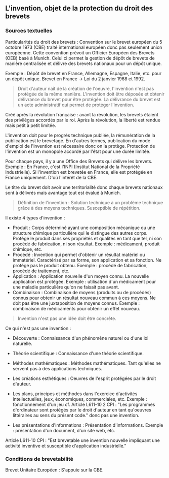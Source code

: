 ## L'invention, objet de la protection du droit des brevets

### Sources textuelles
Particularités du droit des brevets : Convention sur le brevet européen du 5 octobre 1973 (CBE) traité international européen donc pas seulement union européenne.
Cette convention prévoit un Officier Européen des Brevets (OEB) basé à Munich. Celui ci permet la gestion de dépôt de brevets de manière centralisée et délivre des brevets nationaux pour un dépôt unique.

Exemple : Dépôt de brevet en France, Allemagne, Espagne, Italie, etc. pour un dépôt unique.
Brevet en France -> Loi du 2 janvier 1968 et 1992.

> Droit d'auteur naît de la création de l'oeuvre, l'invention n'est pas protégée de la même manière. L'invention doit être déposée et obtenir délivrance du brevet pour être protégée. 
La délivrance du brevet est un acte administratif qui permet de protéger l'invention.

Créé après la révolution française : avant la révolution, les brevets étaient des privilèges accordés par le roi. Après la révolution, la liberté est rendue mais petit à petit limitée. 

L'invention doit pour le progrès technique publiée, la rémunération de la publication est le brevetage.
En d'autres termes, publication du mode d'emploi de l'invention est nécessaire donc on la protège. Protection de l'invention est un monopole accordé par l'état pour une durée limitée.

Pour chaque pays, il y a une Office des Brevets qui délivre les brevets.
Exemple : En France, c'est l'INPI (Institut National de la Propriété Industrielle). Si l'invention est brevetée en France, elle est protégée en France uniquement. D'où l'intérêt de la CBE.

Le titre du brevet doit avoir une territorialité donc chaque brevets nationaux sont à délivrés mais avantage tout est évalué à Munich.

> Définition de l'invention : Solution technique à un problème technique grâce à des moyens techniques. Susceptible de répétition.

Il existe 4 types d'invention :
- Produit : Corps déterminé ayant une composition mécanique ou une structure chimique particulière qui le distingue des autres corps.
    Protège le produit dans ses propriétés et qualités en tant que tel, ni son procédé de fabrication, ni son résultat.
    Exemple : médicament, produit chimique, etc.
- Procédé : Invention qui permet d'obtenir un résultat matériel ou immatériel. 
    Caractérisé par sa forme, son application et sa fonction. Ne protège pas le produit obtenu.
    Exemple : procédé de fabrication, procédé de traitement, etc.
- Application : Application nouvelle d'un moyen connu. La nouvelle application est protégée.
    Exemple : utilisation d'un médicament pour une maladie particulière qu'on ne faisait pas avant.
- Combinaison : Combinaison de moyens (produits ou de procédés) connus pour obtenir un résultat nouveau commun à ces moyens.
    Ne doit pas être une juxtaposition de moyens connus.
    Exemple : combinaison de médicaments pour obtenir un effet nouveau.

> Invention n'est pas une idée doit être concrète.

Ce qui n'est pas une invention :
- Découverte : Connaissance d'un phénomène naturel ou d'une loi naturelle.
- Théorie scientifique : Connaissance d'une théorie scientifique.
- Méthodes mathématiques : Méthodes mathématiques.
Tant qu'elles ne servent pas à des applications techniques.

- Les créations esthétiques : Oeuvres de l'esprit protégées par le droit d'auteur.
- Les plans, principes et méthodes dans l'exercice d'activités intellectuelles, jeux, économiques, commerciales, etc.
    Exemple : fonctionnement d'un jeu cf. Article L611-10 2 CPI : "Les programmes d'ordinateur sont protégés par le droit d'auteur en tant qu'oeuvres littéraires au sens du présent code." donc pas une invention.
- Les présentations d'informations : Présentation d'informations.
Exemple : présentation d'un document, d'un site web, etc.

Article L611-10 CPI : "Est brevetable une invention nouvelle impliquant une activité inventive et susceptible d'application industrielle."


### Conditions de brevetabilité

Brevet Unitaire Européen : S'appuie sur la CBE. 